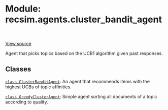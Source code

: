 <div itemscope itemtype="http://developers.google.com/ReferenceObject">
<meta itemprop="name" content="recsim.agents.cluster_bandit_agent" />
<meta itemprop="path" content="Stable" />
</div>

# Module: recsim.agents.cluster_bandit_agent

<table class="tfo-notebook-buttons tfo-api" align="left">
</table>

<a target="_blank" href="https://github.com/google-research/recsim/tree/master/recsim/agents/cluster_bandit_agent.py">View
source</a>

Agent that picks topics based on the UCB1 algorithm given past responses.

<!-- Placeholder for "Used in" -->

## Classes

[`class ClusterBanditAgent`](../../recsim/agents/cluster_bandit_agent/ClusterBanditAgent.md):
An agent that recommends items with the highest UCBs of topic affinities.

[`class GreedyClusterAgent`](../../recsim/agents/cluster_bandit_agent/GreedyClusterAgent.md):
Simple agent sorting all documents of a topic according to quality.

